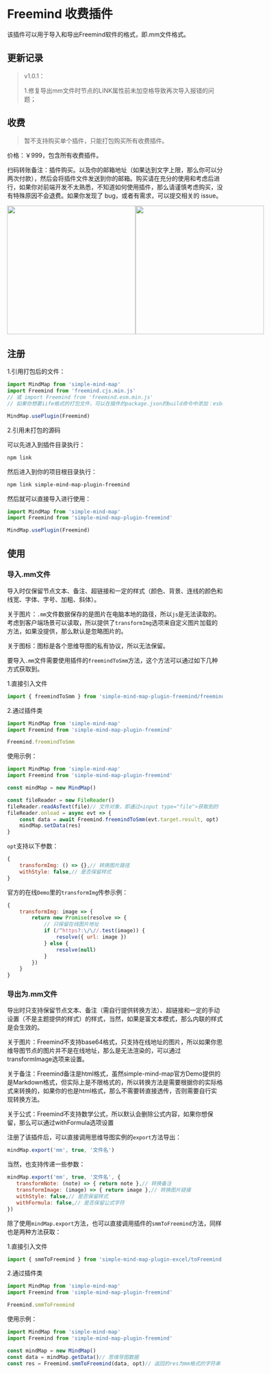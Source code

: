 # Freemind 收费插件

该插件可以用于导入和导出Freemind软件的格式，即.mm文件格式。

## 更新记录

> v1.0.1：
>
> 1.修复导出mm文件时节点的LINK属性前未加空格导致再次导入报错的问题；

## 收费

> 暂不支持购买单个插件，只能打包购买所有收费插件。

价格：￥999，包含所有收费插件。

扫码转账备注：插件购买。以及你的邮箱地址（如果达到文字上限，那么你可以分两次付款），然后会将插件文件发送到你的邮箱。购买请在充分的使用和考虑后进行，如果你对前端开发不太熟悉，不知道如何使用插件，那么请谨慎考虑购买，没有特殊原因不会退费。如果你发现了 bug，或者有需求，可以提交相关的 issue。

<p style="display:flex;align-items: flex-end;">

<img src="../assets/img/alipay.jpg" style="width: 300px" />
<img src="../assets/img/wechat.jpg" style="width: 300px" />

</p>

## 注册

1.引用打包后的文件：

```js
import MindMap from 'simple-mind-map'
import Freemind from 'freemind.cjs.min.js'
// 或 import Freemind from 'freemind.esm.min.js'
// 如果你想要iife格式的打包文件，可以在插件的package.json的build命令中添加：esbuild ./index.js --bundle --minify --external:buffer --format=iife --outfile=./dist/xxx.iife.min.js --global-name=xxx，然后再执行一次npm run build即可生成

MindMap.usePlugin(Freemind)
```

2.引用未打包的源码

可以先进入到插件目录执行：

```bash
npm link
```

然后进入到你的项目根目录执行：

```bash
npm link simple-mind-map-plugin-freemind
```

然后就可以直接导入进行使用：

```js
import MindMap from 'simple-mind-map'
import Freemind from 'simple-mind-map-plugin-freemind'

MindMap.usePlugin(Freemind)
```

## 使用

### 导入.mm文件

导入时仅保留节点文本、备注、超链接和一定的样式（颜色、背景、连线的颜色和线宽、字体、字号、加粗、斜体）。

关于图片：`.mm`文件数据保存的是图片在电脑本地的路径，所以`js`是无法读取的。考虑到客户端场景可以读取，所以提供了`transformImg`选项来自定义图片加载的方法，如果没提供，那么默认是忽略图片的。

关于图标：图标是各个思维导图的私有协议，所以无法保留。

要导入`.mm`文件需要使用插件的`freemindToSmm`方法，这个方法可以通过如下几种方式获取到。

1.直接引入文件

```js
import { freemindToSmm } from 'simple-mind-map-plugin-freemind/freemindTo.js'
```

2.通过插件类

```js
import MindMap from 'simple-mind-map'
import Freemind from 'simple-mind-map-plugin-freemind'

Freemind.freemindToSmm
```

使用示例：

```js
import MindMap from 'simple-mind-map'
import Freemind from 'simple-mind-map-plugin-freemind'

const mindMap = new MindMap()

const fileReader = new FileReader()
fileReader.readAsText(file)// 文件对象，即通过<input type="file">获取到的
fileReader.onload = async evt => {
    const data = await Freemind.freemindToSmm(evt.target.result, opt)
    mindMap.setData(res)
}
```

`opt`支持以下参数：

```js
{
    transformImg: () => {},// 转换图片路径
    withStyle: false,// 是否保留样式 
}
```

官方的在线`Demo`里的`transformImg`传参示例：

```js
{
    transformImg: image => {
        return new Promise(resolve => {
            // 只保留在线图片地址
            if (/^https?:\/\//.test(image)) {
                resolve({ url: image })
            } else {
                resolve(null)
            }
        })
    }
}
```

### 导出为.mm文件

导出时只支持保留节点文本、备注（需自行提供转换方法）、超链接和一定的手动设置（不是主题提供的样式）的样式，当然，如果是富文本模式，那么内联的样式是会生效的。

关于图片：Freemind不支持base64格式，只支持在线地址的图片，所以如果你思维导图节点的图片并不是在线地址，那么是无法渲染的，可以通过transformImage选项来设置。

关于备注：Freemind备注是html格式，虽然simple-mind-map官方Demo提供的是Markdown格式，但实际上是不限格式的，所以转换方法是需要根据你的实际格式来转换的，如果你的也是html格式，那么不需要转直接透传，否则需要自行实现转换方法。

关于公式：Freemind不支持数学公式，所以默认会删除公式内容，如果你想保留，那么可以通过withFormula选项设置

注册了该插件后，可以直接调用思维导图实例的`export`方法导出：

```js
mindMap.export('mm', true, '文件名')
```

当然，也支持传递一些参数：

```js
mindMap.export('mm', true, '文件名', {
   transformNote: (note) => { return note },// 转换备注 
   transformImage: (image) => { return image },// 转换图片链接
   withStyle: false,// 是否保留样式
   withFormula: false,// 是否保留公式字符
})
```

除了使用`mindMap.export`方法，也可以直接调用插件的`smmToFreemind`方法，同样也是两种方法获取：

1.直接引入文件

```js
import { smmToFreemind } from 'simple-mind-map-plugin-excel/toFreemind.js'
```

2.通过插件类

```js
import MindMap from 'simple-mind-map'
import Freemind from 'simple-mind-map-plugin-freemind'

Freemind.smmToFreemind
```

使用示例：

```js
import MindMap from 'simple-mind-map'
import Freemind from 'simple-mind-map-plugin-freemind'

const mindMap = new MindMap()
const data = mindMap.getData()// 思维导图数据
const res = Freemind.smmToFreemind(data, opt)// 返回的res为mm格式的字符串
```
